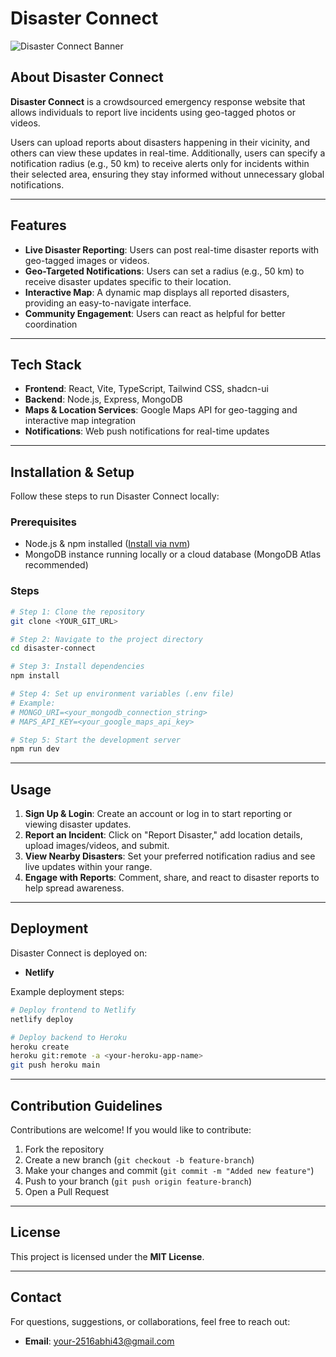 # Disaster Connect

![Disaster Connect Banner](./assets/banner.png)  

## About Disaster Connect

**Disaster Connect** is a crowdsourced emergency response website that allows individuals to report live incidents using geo-tagged photos or videos. 

Users can upload reports about disasters happening in their vicinity, and others can view these updates in real-time. Additionally, users can specify a notification radius (e.g., 50 km) to receive alerts only for incidents within their selected area, ensuring they stay informed without unnecessary global notifications.

---

## Features

- **Live Disaster Reporting**: Users can post real-time disaster reports with geo-tagged images or videos.
- **Geo-Targeted Notifications**: Users can set a radius (e.g., 50 km) to receive disaster updates specific to their location.
- **Interactive Map**: A dynamic map displays all reported disasters, providing an easy-to-navigate interface.
- **Community Engagement**: Users can react as helpful for better coordination

---

## Tech Stack

- **Frontend**: React, Vite, TypeScript, Tailwind CSS, shadcn-ui
- **Backend**: Node.js, Express, MongoDB
- **Maps & Location Services**: Google Maps API for geo-tagging and interactive map integration
- **Notifications**: Web push notifications for real-time updates

---

## Installation & Setup

Follow these steps to run Disaster Connect locally:

### Prerequisites
- Node.js & npm installed ([Install via nvm](https://github.com/nvm-sh/nvm#installing-and-updating))
- MongoDB instance running locally or a cloud database (MongoDB Atlas recommended)

### Steps
```sh
# Step 1: Clone the repository
git clone <YOUR_GIT_URL>

# Step 2: Navigate to the project directory
cd disaster-connect

# Step 3: Install dependencies
npm install

# Step 4: Set up environment variables (.env file)
# Example:
# MONGO_URI=<your_mongodb_connection_string>
# MAPS_API_KEY=<your_google_maps_api_key>

# Step 5: Start the development server
npm run dev
```

---

## Usage

1. **Sign Up & Login**: Create an account or log in to start reporting or viewing disaster updates.
2. **Report an Incident**: Click on "Report Disaster," add location details, upload images/videos, and submit.
3. **View Nearby Disasters**: Set your preferred notification radius and see live updates within your range.
4. **Engage with Reports**: Comment, share, and react to disaster reports to help spread awareness.

---

## Deployment

Disaster Connect is deployed on:
- **Netlify** 


Example deployment steps:
```sh
# Deploy frontend to Netlify
netlify deploy

# Deploy backend to Heroku
heroku create
heroku git:remote -a <your-heroku-app-name>
git push heroku main
```

---

## Contribution Guidelines

Contributions are welcome! If you would like to contribute:
1. Fork the repository
2. Create a new branch (`git checkout -b feature-branch`)
3. Make your changes and commit (`git commit -m "Added new feature"`)
4. Push to your branch (`git push origin feature-branch`)
5. Open a Pull Request

---

## License

This project is licensed under the **MIT License**.

---

## Contact

For questions, suggestions, or collaborations, feel free to reach out:
- **Email**: [your-2516abhi43@gmail.com](mailto:2516abhi43@gmail.com)


